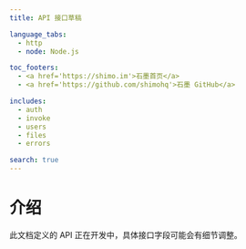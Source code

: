 ```yaml
---
title: API 接口草稿

language_tabs:
  - http
  - node: Node.js

toc_footers:
  - <a href='https://shimo.im'>石墨首页</a>
  - <a href='https://github.com/shimohq'>石墨 GitHub</a>

includes:
  - auth
  - invoke
  - users
  - files
  - errors

search: true
---
```


# 介绍

此文档定义的 API 正在开发中，具体接口字段可能会有细节调整。
